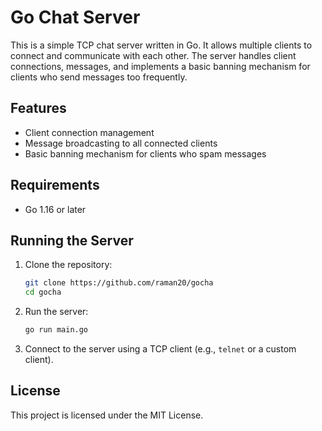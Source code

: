 # Go Chat Server

This is a simple TCP chat server written in Go. It allows multiple clients to connect and communicate with each other. The server handles client connections, messages, and implements a basic banning mechanism for clients who send messages too frequently.

## Features

- Client connection management
- Message broadcasting to all connected clients
- Basic banning mechanism for clients who spam messages

## Requirements

- Go 1.16 or later

## Running the Server

1. Clone the repository:
   ```bash
   git clone https://github.com/raman20/gocha
   cd gocha
   ```

2. Run the server:
   ```bash
   go run main.go
   ```

3. Connect to the server using a TCP client (e.g., `telnet` or a custom client).

## License

This project is licensed under the MIT License.
